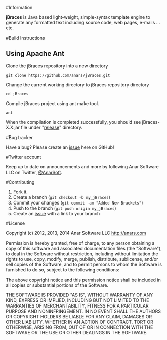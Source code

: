 #Information

**jBraces** is Java based light-weight, simple-syntax template engine to generate any formatted text including source code, web pages, e-mails ... etc.

#Build Instructions

## Using Apache Ant

Clone the jBraces repository into a new directory

    git clone https://github.com/anars/jBraces.git

Change the current working directory to jBraces repository directory

    cd jBraces

Compile jBraces project using ant make tool.

    ant

When the compilation is completed successfully, you should see jBraces-X.X.jar file under "[release][3]" directory.

#Bug tracker

Have a bug? Please create an [issue][1] here on GitHub!

#Twitter account

Keep up to date on announcements and more by following Anar Software LLC on Twitter, [@AnarSoft][2].

#Contributing

1. Fork it.
2. Create a branch (`git checkout -b my_jBraces`)
3. Commit your changes (`git commit -am "Added New Brackets"`)
4. Push to the branch (`git push origin my_jBraces`)
5. Create an [issue][1] with a link to your branch

[1]: https://github.com/anars/jBraces/issues
[2]: http://twitter.com/AnarSoft
[3]: https://github.com/anars/jBraces/tree/master/release

#License

Copyright (c) 2012, 2013, 2014 Anar Software LLC <http://anars.com>

Permission is hereby granted, free of charge, to any person obtaining a copy of this software and associated documentation files (the "Software"), to deal in the Software without restriction, including without limitation the rights to use, copy, modify, merge, publish, distribute, sublicense, and/or sell copies of the Software, and to permit persons to whom the Software is furnished to do so, subject to the following conditions:

The above copyright notice and this permission notice shall be included in all copies or substantial portions of the Software.

THE SOFTWARE IS PROVIDED "AS IS", WITHOUT WARRANTY OF ANY KIND, EXPRESS OR IMPLIED, INCLUDING BUT NOT LIMITED TO THE WARRANTIES OF MERCHANTABILITY, FITNESS FOR A PARTICULAR PURPOSE AND NONINFRINGEMENT. IN NO EVENT SHALL THE AUTHORS OR COPYRIGHT HOLDERS BE LIABLE FOR ANY CLAIM, DAMAGES OR OTHER LIABILITY, WHETHER IN AN ACTION OF CONTRACT, TORT OR OTHERWISE, ARISING FROM, OUT OF OR IN CONNECTION WITH THE SOFTWARE OR THE USE OR OTHER DEALINGS IN THE SOFTWARE.
